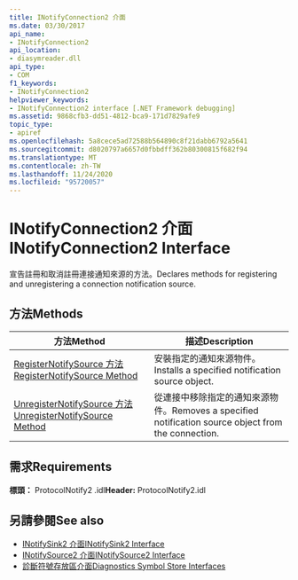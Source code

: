 ```yaml
---
title: INotifyConnection2 介面
ms.date: 03/30/2017
api_name:
- INotifyConnection2
api_location:
- diasymreader.dll
api_type:
- COM
f1_keywords:
- INotifyConnection2
helpviewer_keywords:
- INotifyConnection2 interface [.NET Framework debugging]
ms.assetid: 9868cfb3-dd51-4812-bca9-171d7829afe9
topic_type:
- apiref
ms.openlocfilehash: 5a8cece5ad72588b564890c8f21dabb6792a5641
ms.sourcegitcommit: d8020797a6657d0fbbdff362b80300815f682f94
ms.translationtype: MT
ms.contentlocale: zh-TW
ms.lasthandoff: 11/24/2020
ms.locfileid: "95720057"
---
```

# <a name="inotifyconnection2-interface"></a><span data-ttu-id="ab128-102">INotifyConnection2 介面</span><span class="sxs-lookup"><span data-stu-id="ab128-102">INotifyConnection2 Interface</span></span>

<span data-ttu-id="ab128-103">宣告註冊和取消註冊連接通知來源的方法。</span><span class="sxs-lookup"><span data-stu-id="ab128-103">Declares methods for registering and unregistering a connection notification source.</span></span>  
  
## <a name="methods"></a><span data-ttu-id="ab128-104">方法</span><span class="sxs-lookup"><span data-stu-id="ab128-104">Methods</span></span>  
  
|<span data-ttu-id="ab128-105">方法</span><span class="sxs-lookup"><span data-stu-id="ab128-105">Method</span></span>|<span data-ttu-id="ab128-106">描述</span><span class="sxs-lookup"><span data-stu-id="ab128-106">Description</span></span>|  
|------------|-----------------|  
|[<span data-ttu-id="ab128-107">RegisterNotifySource 方法</span><span class="sxs-lookup"><span data-stu-id="ab128-107">RegisterNotifySource Method</span></span>](inotifyconnection2-registernotifysource-method.md)|<span data-ttu-id="ab128-108">安裝指定的通知來源物件。</span><span class="sxs-lookup"><span data-stu-id="ab128-108">Installs a specified notification source object.</span></span>|  
|[<span data-ttu-id="ab128-109">UnregisterNotifySource 方法</span><span class="sxs-lookup"><span data-stu-id="ab128-109">UnregisterNotifySource Method</span></span>](inotifyconnection2-unregisternotifysource-method.md)|<span data-ttu-id="ab128-110">從連接中移除指定的通知來源物件。</span><span class="sxs-lookup"><span data-stu-id="ab128-110">Removes a specified notification source object from the connection.</span></span>|  
  
## <a name="requirements"></a><span data-ttu-id="ab128-111">需求</span><span class="sxs-lookup"><span data-stu-id="ab128-111">Requirements</span></span>  

 <span data-ttu-id="ab128-112">**標頭：** ProtocolNotify2 .idl</span><span class="sxs-lookup"><span data-stu-id="ab128-112">**Header:** ProtocolNotify2.idl</span></span>  
  
## <a name="see-also"></a><span data-ttu-id="ab128-113">另請參閱</span><span class="sxs-lookup"><span data-stu-id="ab128-113">See also</span></span>

- [<span data-ttu-id="ab128-114">INotifySink2 介面</span><span class="sxs-lookup"><span data-stu-id="ab128-114">INotifySink2 Interface</span></span>](inotifysink2-interface.md)
- [<span data-ttu-id="ab128-115">INotifySource2 介面</span><span class="sxs-lookup"><span data-stu-id="ab128-115">INotifySource2 Interface</span></span>](inotifysource2-interface.md)
- [<span data-ttu-id="ab128-116">診斷符號存放區介面</span><span class="sxs-lookup"><span data-stu-id="ab128-116">Diagnostics Symbol Store Interfaces</span></span>](diagnostics-symbol-store-interfaces.md)
